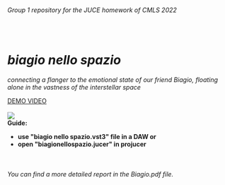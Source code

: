 <h6>Group 1 repository for the JUCE homework of CMLS 2022</h6><br>
<h1><i>biagio nello spazio</i></h1>
<i>connecting a flanger to the emotional state of our friend Biagio, floating alone in the vastness of the interstellar space</i>
<p><p>
<a href="https://www.youtube.com/watch?v=L37p82pdt7w">DEMO VIDEO</a><br><br>
<img src="https://user-images.githubusercontent.com/56019313/167627614-167c0f02-8494-407c-9833-d0626327b813.png">
<br>
<b>Guide:
<ul>
  <li>use "biagio nello spazio.vst3" file in a DAW or</li>
  <li>open "biagionellospazio.jucer" in projucer</li>
</ul>
</b>
</p><br>
<h6>You can find a more detailed report in the <i>Biagio.pdf</i> file.</h6>
